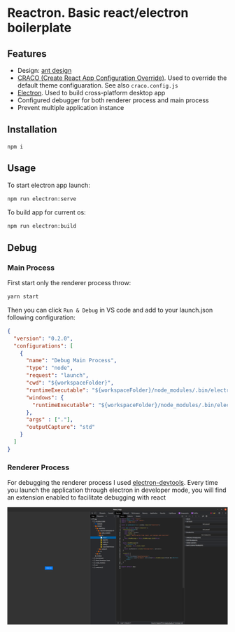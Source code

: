 # Reactron. Basic react/electron boilerplate

## Features

- Design: [ant design](https://ant.design/)
- [CRACO (Create React App Configuration Override)](https://github.com/gsoft-inc/craco). Used to override the default theme configuaration. See also `craco.config.js`
- [Electron](https://www.electronjs.org/). Used to build cross-platform desktop app
- Configured debugger for both renderer process and main process
- Prevent multiple application instance 

## Installation

```bahs
npm i
```

## Usage

To start electron app launch:
```bash
npm run electron:serve
```

To build app for current os:
```bash
npm run electron:build
```

## Debug

### Main Process

First start only the renderer process throw:

```bash
yarn start
```
Then you can click `Run & Debug` in VS code and add to your launch.json following configuration:

```json
{
  "version": "0.2.0",
  "configurations": [
    {
      "name": "Debug Main Process",
      "type": "node",
      "request": "launch",
      "cwd": "${workspaceFolder}",
      "runtimeExecutable": "${workspaceFolder}/node_modules/.bin/electron",
      "windows": {
        "runtimeExecutable": "${workspaceFolder}/node_modules/.bin/electron.cmd"
      },
      "args" : ["."],
      "outputCapture": "std"
    }
  ]
}
```

### Renderer Process

For debugging the renderer process I used [electron-devtools](https://www.npmjs.com/package/electron-devtools-installer). Every time you launch the application through electron in developer mode, you will find an extension enabled to facilitate debugging with react

![Main](./images/debug-render-process.png)


